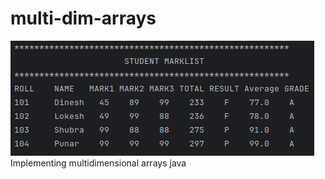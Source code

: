 # multi-dim-arrays
<img src="https://github.com/mesh-dell/multi-dim-arrays/blob/master/screenshot.png?raw=true">
<br>
Implementing multidimensional arrays java

